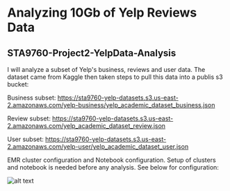 # Analyzing 10Gb of Yelp Reviews Data
## STA9760-Project2-YelpData-Analysis
I will analyze a subset of Yelp's business, reviews and user data. The dataset came from Kaggle then taken steps to pull this data into a publis s3 bucket:

Business subset: https://sta9760-yelp-datasets.s3.us-east-2.amazonaws.com/yelp-business/yelp_academic_dataset_business.json

Review subset: https://sta9760-yelp-datasets.s3.us-east-2.amazonaws.com/yelp_academic_dataset_review.json

User subset: https://sta9760-yelp-datasets.s3.us-east-2.amazonaws.com/yelp-user/yelp_academic_dataset_user.json

EMR cluster configuration and Notebook configuration.
Setup of clusters and notebook is needed before any analysis. See below for configuration:

![alt text]()

